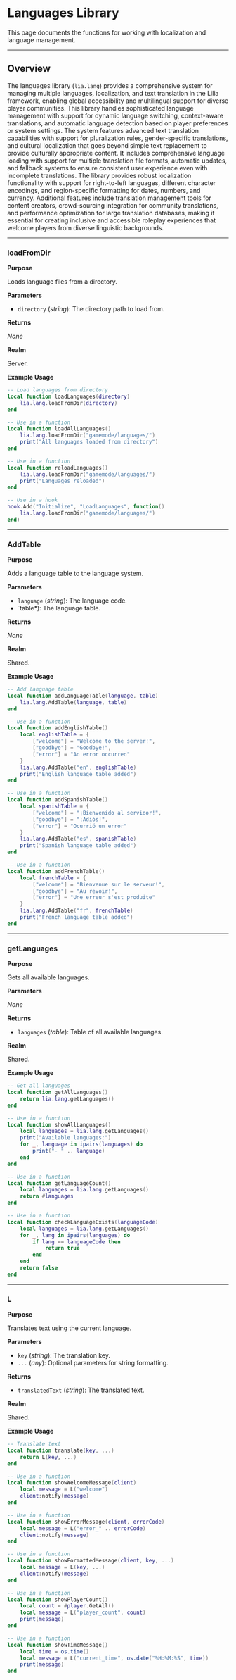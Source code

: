 # Languages Library

This page documents the functions for working with localization and language management.

---

## Overview

The languages library (`lia.lang`) provides a comprehensive system for managing multiple languages, localization, and text translation in the Lilia framework, enabling global accessibility and multilingual support for diverse player communities. This library handles sophisticated language management with support for dynamic language switching, context-aware translations, and automatic language detection based on player preferences or system settings. The system features advanced text translation capabilities with support for pluralization rules, gender-specific translations, and cultural localization that goes beyond simple text replacement to provide culturally appropriate content. It includes comprehensive language loading with support for multiple translation file formats, automatic updates, and fallback systems to ensure consistent user experience even with incomplete translations. The library provides robust localization functionality with support for right-to-left languages, different character encodings, and region-specific formatting for dates, numbers, and currency. Additional features include translation management tools for content creators, crowd-sourcing integration for community translations, and performance optimization for large translation databases, making it essential for creating inclusive and accessible roleplay experiences that welcome players from diverse linguistic backgrounds.

---

### loadFromDir

**Purpose**

Loads language files from a directory.

**Parameters**

* `directory` (*string*): The directory path to load from.

**Returns**

*None*

**Realm**

Server.

**Example Usage**

```lua
-- Load languages from directory
local function loadLanguages(directory)
    lia.lang.loadFromDir(directory)
end

-- Use in a function
local function loadAllLanguages()
    lia.lang.loadFromDir("gamemode/languages/")
    print("All languages loaded from directory")
end

-- Use in a function
local function reloadLanguages()
    lia.lang.loadFromDir("gamemode/languages/")
    print("Languages reloaded")
end

-- Use in a hook
hook.Add("Initialize", "LoadLanguages", function()
    lia.lang.loadFromDir("gamemode/languages/")
end)
```

---

### AddTable

**Purpose**

Adds a language table to the language system.

**Parameters**

* `language` (*string*): The language code.
* `table*): The language table.

**Returns**

*None*

**Realm**

Shared.

**Example Usage**

```lua
-- Add language table
local function addLanguageTable(language, table)
    lia.lang.AddTable(language, table)
end

-- Use in a function
local function addEnglishTable()
    local englishTable = {
        ["welcome"] = "Welcome to the server!",
        ["goodbye"] = "Goodbye!",
        ["error"] = "An error occurred"
    }
    lia.lang.AddTable("en", englishTable)
    print("English language table added")
end

-- Use in a function
local function addSpanishTable()
    local spanishTable = {
        ["welcome"] = "¡Bienvenido al servidor!",
        ["goodbye"] = "¡Adiós!",
        ["error"] = "Ocurrió un error"
    }
    lia.lang.AddTable("es", spanishTable)
    print("Spanish language table added")
end

-- Use in a function
local function addFrenchTable()
    local frenchTable = {
        ["welcome"] = "Bienvenue sur le serveur!",
        ["goodbye"] = "Au revoir!",
        ["error"] = "Une erreur s'est produite"
    }
    lia.lang.AddTable("fr", frenchTable)
    print("French language table added")
end
```

---

### getLanguages

**Purpose**

Gets all available languages.

**Parameters**

*None*

**Returns**

* `languages` (*table*): Table of all available languages.

**Realm**

Shared.

**Example Usage**

```lua
-- Get all languages
local function getAllLanguages()
    return lia.lang.getLanguages()
end

-- Use in a function
local function showAllLanguages()
    local languages = lia.lang.getLanguages()
    print("Available languages:")
    for _, language in ipairs(languages) do
        print("- " .. language)
    end
end

-- Use in a function
local function getLanguageCount()
    local languages = lia.lang.getLanguages()
    return #languages
end

-- Use in a function
local function checkLanguageExists(languageCode)
    local languages = lia.lang.getLanguages()
    for _, lang in ipairs(languages) do
        if lang == languageCode then
            return true
        end
    end
    return false
end
```

---

### L

**Purpose**

Translates text using the current language.

**Parameters**

* `key` (*string*): The translation key.
* `...` (*any*): Optional parameters for string formatting.

**Returns**

* `translatedText` (*string*): The translated text.

**Realm**

Shared.

**Example Usage**

```lua
-- Translate text
local function translate(key, ...)
    return L(key, ...)
end

-- Use in a function
local function showWelcomeMessage(client)
    local message = L("welcome")
    client:notify(message)
end

-- Use in a function
local function showErrorMessage(client, errorCode)
    local message = L("error_" .. errorCode)
    client:notify(message)
end

-- Use in a function
local function showFormattedMessage(client, key, ...)
    local message = L(key, ...)
    client:notify(message)
end

-- Use in a function
local function showPlayerCount()
    local count = #player.GetAll()
    local message = L("player_count", count)
    print(message)
end

-- Use in a function
local function showTimeMessage()
    local time = os.time()
    local message = L("current_time", os.date("%H:%M:%S", time))
    print(message)
end
```









